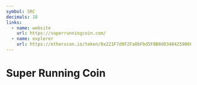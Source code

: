 ```yaml
---
symbol: SRC
decimals: 18
links:
  - name: website
    url: https://superrunningcoin.com/
  - name: explorer
    url: https://etherscan.io/token/0x221F7d0F2Fa0bFbd5F8B0d0340425906F2F9968c
---
```


# Super Running Coin
